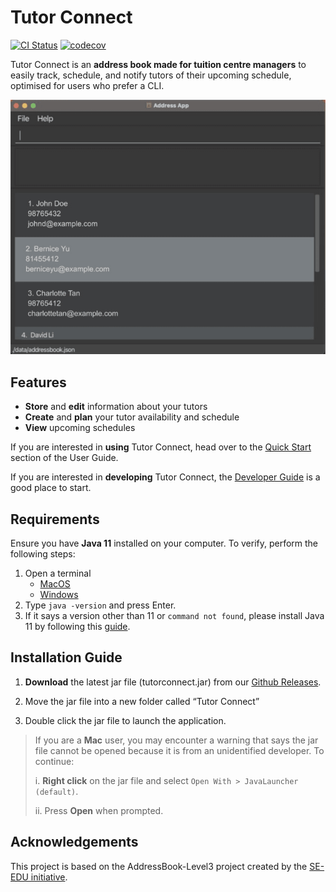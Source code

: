 # Tutor Connect 
[![CI Status](https://github.com/se-edu/addressbook-level3/workflows/Java%20CI/badge.svg)](https://github.com/AY2324S1-CS2103T-T17-3/tp/actions)
[![codecov](https://codecov.io/gh/AY2324S1-CS2103T-T17-3/tp/graph/badge.svg?token=CY67NSXKQZ)](https://codecov.io/gh/AY2324S1-CS2103T-T17-3/tp)

Tutor Connect is an **address book made for tuition centre managers** to easily track, schedule, and notify tutors of their upcoming schedule, optimised for users who prefer a CLI.

![Ui](docs/images/Ui.png)

## Features
- **Store** and **edit** information about your tutors
- **Create** and **plan** your tutor availability and schedule
- **View** upcoming schedules

If you are interested in **using** Tutor Connect, head over to the [Quick Start](https://ay2324s1-cs2103t-t17-3.github.io/tp/UserGuide.html#quick-start) section of the User Guide.

If you are interested in **developing** Tutor Connect, the [Developer Guide](https://ay2324s1-cs2103t-t17-3.github.io/tp/DeveloperGuide.html) is a good place to start.
## Requirements
Ensure you have **Java 11** installed on your computer.
To verify, perform the following steps:

1. Open a terminal
   - [MacOS](https://support.apple.com/en-sg/guide/terminal/apd5265185d-f365-44cb-8b09-71a064a42125/mac#:~:text=Terminal%20for%20me-,Open%20Terminal,%2C%20then%20double%2Dclick%20Terminal)
   - [Windows](https://www.howtogeek.com/235101/10-ways-to-open-the-command-prompt-in-windows-10/#:~:text=anywhere%20you%20like.-,Open%20Command%20Prompt%20from%20the%20Run%20Box,open%20an%20administrator%20Command%20Prompt)
2. Type `java -version` and press Enter.
3. If it says a version other than 11 or `command not found`, please install Java 11 by following this [guide](https://www.java.com/en/download/help/download_options.html).

## Installation Guide
1. **Download** the latest jar file (tutorconnect.jar) from our [Github Releases](https://github.com/AY2324S1-CS2103T-T17-3/tp/releases).

2. Move the jar file into a new folder called “Tutor Connect”

3. Double click the jar file to launch the application.

> If you are a **Mac** user, you may encounter a warning that says the jar file cannot be opened because it is from an unidentified developer. 
> To continue:
>
>    i. **Right click** on the jar file and select `Open With > JavaLauncher (default)`.
>
>    ii. Press **Open** when prompted.

## Acknowledgements
This project is based on the AddressBook-Level3 project created by the [SE-EDU initiative](https://se-education.org).	
